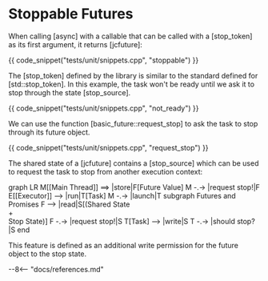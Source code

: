 # Stoppable Futures

When calling [async] with a callable that can be called with a [stop_token] as its first argument, it
returns [jcfuture]:

{{ code_snippet("tests/unit/snippets.cpp", "stoppable") }}

The [stop_token] defined by the library is similar to the standard defined for [std::stop_token]. In this example, the
task won't be ready until we ask it to stop through the state [stop_source].

{{ code_snippet("tests/unit/snippets.cpp", "not_ready") }}

We can use the function [basic_future::request_stop] to ask the task to stop through its future object.

{{ code_snippet("tests/unit/snippets.cpp", "request_stop") }}

The shared state of a [jcfuture] contains a [stop_source] which can be used to request the task to stop from another
execution context:

<div class="mermaid">
graph LR
M[[Main Thread]] ==> |store|F[Future Value]
M -.-> |request stop!|F
E[[Executor]] --> |run|T[Task]
M -.-> |launch|T
subgraph Futures and Promises
F --> |read|S[(Shared State <br> + <br> Stop State)]
F -.-> |request stop!|S
T[Task] --> |write|S
T -.-> |should stop?|S
end
</div>

This feature is defined as an additional write permission for the future object to the stop state.

--8<-- "docs/references.md"